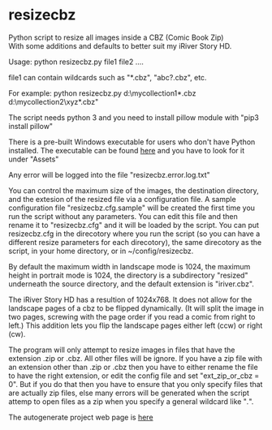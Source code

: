 # resizecbz
Python script to resize all images inside a CBZ (Comic Book Zip)\
With some additions and defaults to better suit my iRiver Story HD.

Usage: python resizecbz.py file1 file2 ....

file1 can contain wildcards such as "*.cbz", "abc?.cbz", etc.  

For example:
   python resizecbz.py d:\mycollection1\*.cbz d:\mycollection2\xyz*.cbz"
   
The script needs python 3 and you need to install pillow module with "pip3 install pillow"

There is a pre-built Windows executable for users who don't have Python installed.  The executable can be found [here](https://github.com/tsaost/resizecbz/releases) and you have to look for it under "Assets"

Any error will be logged into the file "resizecbz.error.log.txt" 

You can control the maximum size of the images, the destination directory, and the extesion of the resized file via a configuration file.  A sample configuration file "resizecbz.cfg.sample" will be created the first time you run the script without any parameters. You can edit this file and then rename it to "resizecbz.cfg" and it will be loaded by the script.  You can put resizecbz.cfg in the direcotory where you run the script (so you can have a different resize parameters for each direcotory), the same direcotory as the script, in your home directory, or in ~/config/resizecbz.

By default the maximum width in landscape mode is 1024, the maximum height in portrait mode is 1024, the directory is a subdirectory "resized" underneath the source directory, and the default extension is "iriver.cbz".

The iRiver Story HD has a resultion of 1024x768. It does not allow for the landscape pages of a cbz to be flipped dynamically. (It will split the image in two pages, screwing with the page order if you read a comic from right to left.) This addition lets you flip the landscape pages either left (ccw) or right (cw). 

The program will only attempt to resize images in files that have the extension .zip or .cbz. All other files will be ignore. If you have a zip file with an extension other than .zip or .cbz then you have to either rename the file to have the right extension, or edit the config file and set "ext_zip_or_cbz = 0".  But if you do that then you have to ensure that you only specify files that are actually zip files, else many errors will be generated when the script attemp to open files as a zip when you specify a general wildcard like "*.*".

The autogenerate project web page is [here](https://tsaost.github.io/resizecbz/)
